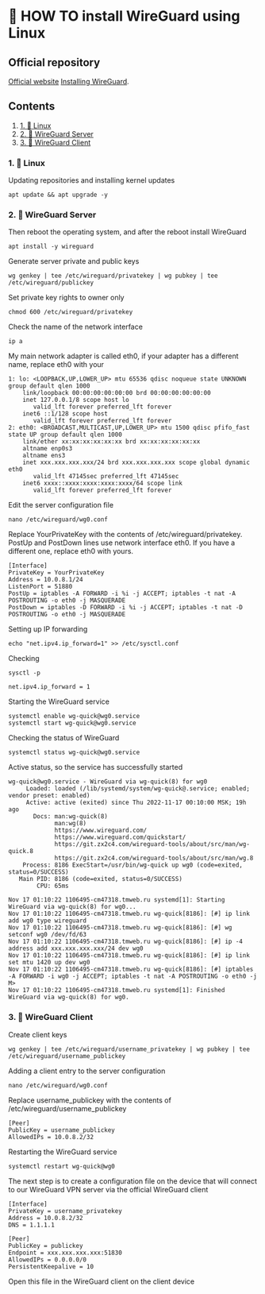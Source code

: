 # **🤔 HOW TO install WireGuard using Linux**

## Official repository
[Official website](https://www.wireguard.com/)
[Installing WireGuard](https://www.wireguard.com/install/).

## Contents
1. [1. 🐧 Linux](https://github.com/Dauxdu/wireguard#1--linux)
2. [2. 🐉 WireGuard Server](https://github.com/Dauxdu/wireguard#2--wireguard)
3. [3. 🐲 WireGuard Client](https://github.com/Dauxdu/wireguard#3--wireguard)

### 1. 🐧 Linux
Updating repositories and installing kernel updates
```
apt update && apt upgrade -y
```

### 2. 🐉 WireGuard Server
Then reboot the operating system, and after the reboot install WireGuard
```
apt install -y wireguard
```
Generate server private and public keys
```
wg genkey | tee /etc/wireguard/privatekey | wg pubkey | tee /etc/wireguard/publickey
```
Set private key rights to owner only
```
chmod 600 /etc/wireguard/privatekey
```
Check the name of the network interface
```
ip a
```
My main network adapter is called eth0, if your adapter has a different name, replace eth0 with your
```
1: lo: <LOOPBACK,UP,LOWER_UP> mtu 65536 qdisc noqueue state UNKNOWN group default qlen 1000
    link/loopback 00:00:00:00:00:00 brd 00:00:00:00:00:00
    inet 127.0.0.1/8 scope host lo
       valid_lft forever preferred_lft forever
    inet6 ::1/128 scope host
       valid_lft forever preferred_lft forever
2: eth0: <BROADCAST,MULTICAST,UP,LOWER_UP> mtu 1500 qdisc pfifo_fast state UP group default qlen 1000
    link/ether xx:xx:xx:xx:xx:xx brd xx:xx:xx:xx:xx:xx
    altname enp0s3
    altname ens3
    inet xxx.xxx.xxx.xxx/24 brd xxx.xxx.xxx.xxx scope global dynamic eth0
       valid_lft 47145sec preferred_lft 47145sec
    inet6 xxxx::xxxx:xxxx:xxxx:xxxx/64 scope link
       valid_lft forever preferred_lft forever
```
Edit the server configuration file
```
nano /etc/wireguard/wg0.conf
```
Replace YourPrivateKey with the contents of /etc/wireguard/privatekey.
PostUp and PostDown lines use network interface eth0. If you have a different one, replace eth0 with yours.
```
[Interface]
PrivateKey = YourPrivateKey
Address = 10.0.8.1/24
ListenPort = 51880
PostUp = iptables -A FORWARD -i %i -j ACCEPT; iptables -t nat -A POSTROUTING -o eth0 -j MASQUERADE
PostDown = iptables -D FORWARD -i %i -j ACCEPT; iptables -t nat -D POSTROUTING -o eth0 -j MASQUERADE
```
Setting up IP forwarding
```
echo "net.ipv4.ip_forward=1" >> /etc/sysctl.conf
```
Checking 
```
sysctl -p
```
```
net.ipv4.ip_forward = 1
```
Starting the WireGuard service
```
systemctl enable wg-quick@wg0.service
systemctl start wg-quick@wg0.service
```
Checking the status of WireGuard
```
systemctl status wg-quick@wg0.service
```
Active status, so the service has successfully started
```
wg-quick@wg0.service - WireGuard via wg-quick(8) for wg0
     Loaded: loaded (/lib/systemd/system/wg-quick@.service; enabled; vendor preset: enabled)
     Active: active (exited) since Thu 2022-11-17 00:10:00 MSK; 19h ago
       Docs: man:wg-quick(8)
             man:wg(8)
             https://www.wireguard.com/
             https://www.wireguard.com/quickstart/
             https://git.zx2c4.com/wireguard-tools/about/src/man/wg-quick.8
             https://git.zx2c4.com/wireguard-tools/about/src/man/wg.8
    Process: 8186 ExecStart=/usr/bin/wg-quick up wg0 (code=exited, status=0/SUCCESS)
   Main PID: 8186 (code=exited, status=0/SUCCESS)
        CPU: 65ms

Nov 17 01:10:22 1106495-cm47318.tmweb.ru systemd[1]: Starting WireGuard via wg-quick(8) for wg0...
Nov 17 01:10:22 1106495-cm47318.tmweb.ru wg-quick[8186]: [#] ip link add wg0 type wireguard
Nov 17 01:10:22 1106495-cm47318.tmweb.ru wg-quick[8186]: [#] wg setconf wg0 /dev/fd/63
Nov 17 01:10:22 1106495-cm47318.tmweb.ru wg-quick[8186]: [#] ip -4 address add xxx.xxx.xxx.xxx/24 dev wg0
Nov 17 01:10:22 1106495-cm47318.tmweb.ru wg-quick[8186]: [#] ip link set mtu 1420 up dev wg0
Nov 17 01:10:22 1106495-cm47318.tmweb.ru wg-quick[8186]: [#] iptables -A FORWARD -i wg0 -j ACCEPT; iptables -t nat -A POSTROUTING -o eth0 -j M>
Nov 17 01:10:22 1106495-cm47318.tmweb.ru systemd[1]: Finished WireGuard via wg-quick(8) for wg0.

```
### 3. 🐲 WireGuard Client
Create client keys
```
wg genkey | tee /etc/wireguard/username_privatekey | wg pubkey | tee /etc/wireguard/username_publickey
```
Adding a client entry to the server configuration
```
nano /etc/wireguard/wg0.conf
```
Replace username_publickey with the contents of /etc/wireguard/username_publickey
```
[Peer]
PublicKey = username_publickey
AllowedIPs = 10.0.8.2/32
```
Restarting the WireGuard service
```
systemctl restart wg-quick@wg0
```
The next step is to create a configuration file on the device that will connect to our WireGuard VPN server via the official WireGuard client
```
[Interface]
PrivateKey = username_privatekey
Address = 10.0.8.2/32
DNS = 1.1.1.1

[Peer]
PublicKey = publickey
Endpoint = xxx.xxx.xxx.xxx:51830
AllowedIPs = 0.0.0.0/0
PersistentKeepalive = 10
```
Open this file in the WireGuard client on the client device
